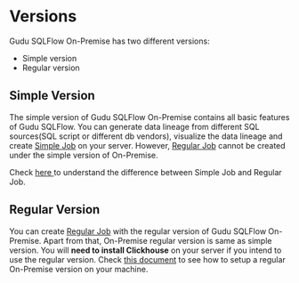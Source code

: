 # Versions

Gudu SQLFlow On-Premise has two different versions:

* Simple version
* Regular version

## Simple Version

The simple version of Gudu SQLFlow On-Premise contains all basic features of Gudu SQLFlow.  You can generate data lineage from different SQL sources(SQL script or different db vendors), visualize the data lineage and create [Simple Job](../getting-started/different-modes-in-gudu-sqlflow/job-mode.md#simple-job) on your server. However, [Regular Job](../getting-started/different-modes-in-gudu-sqlflow/job-mode.md#regular-job) cannot be created under the simple version of On-Premise.

Check [here ](../getting-started/different-modes-in-gudu-sqlflow/job-mode.md)to understand the difference between Simple Job and Regular Job.

## Regular Version

You can create [Regular Job](../getting-started/different-modes-in-gudu-sqlflow/job-mode.md#regular-job) with the regular version of Gudu SQLFlow On-Premise. Apart from that, On-Premise regular version is same as simple version. You will **need to install Clickhouse** on your server if you intend to use the regular version. Check [this document](clickhouse-installation/) to see how to setup a regular On-Premise version on your machine.
